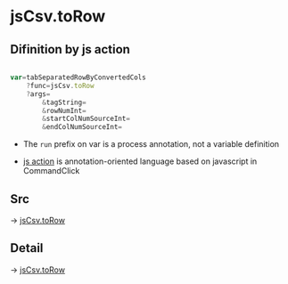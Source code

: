 # jsCsv.toRow

## Difinition by js action

```js.js

var=tabSeparatedRowByConvertedCols
	?func=jsCsv.toRow
	?args=
		&tagString=
		&rowNumInt=
		&startColNumSourceInt=
		&endColNumSourceInt=
```

- The `run` prefix on var is a process annotation, not a variable definition

- [js action](#) is annotation-oriented language based on javascript in CommandClick

## Src

-> [jsCsv.toRow](https://github.com/puutaro/CommandClick/blob/master/app/src/main/java/com/puutaro/commandclick/fragment_lib/terminal_fragment/js_interface/JsCsv.kt#L228)

## Detail

-> [jsCsv.toRow](https://github.com/puutaro/CommandClick/blob/master/md/developer/js_interface/details/JsCsv/toRow.md)
